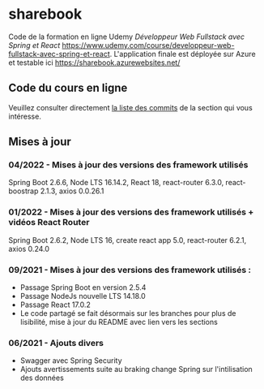 # sharebook

Code de la formation en ligne Udemy *Développeur Web Fullstack avec Spring et React*
https://www.udemy.com/course/developpeur-web-fullstack-avec-spring-et-react.
L'application finale est déployée sur Azure et testable ici https://sharebook.azurewebsites.net/

## Code du cours en ligne

Veuillez consulter directement [la liste des commits](https://github.com/smaestri/sharebook/commits/main) de la section qui vous intéresse.


## Mises à jour

### 04/2022 - Mises à jour des versions des framework utilisés
 Spring Boot 2.6.6, Node LTS 16.14.2, React 18, react-router 6.3.0, react-boostrap 2.1.3, axios 0.0.26.1

### 01/2022 - Mises à jour des versions des framework utilisés + vidéos React Router
 Spring Boot 2.6.2, Node LTS 16, create react app 5.0, react-router 6.2.1, axios 0.24.0

### 09/2021 - Mises à jour des versions des framework utilisés :
- Passage Spring Boot en version 2.5.4
- Passage NodeJs nouvelle LTS 14.18.0
- Passage React 17.0.2
- Le code partagé se fait désormais sur les branches pour plus de lisibilité, mise à jour du README avec lien vers les sections

### 06/2021 - Ajouts divers
- Swagger avec Spring Security
- Ajouts avertissements suite au braking change Spring sur l'intilisation des données
